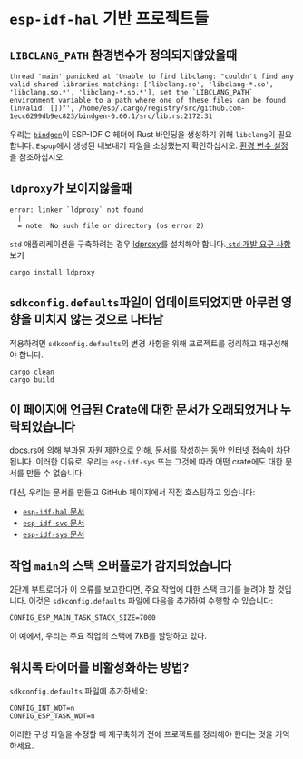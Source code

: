 # `esp-idf-hal` 기반 프로젝트들

## `LIBCLANG_PATH` 환경변수가 정의되지않았을때

```text
thread 'main' panicked at 'Unable to find libclang: "couldn't find any valid shared libraries matching: ['libclang.so', 'libclang-*.so', 'libclang.so.*', 'libclang-*.so.*'], set the `LIBCLANG_PATH` environment variable to a path where one of these files can be found (invalid: [])"', /home/esp/.cargo/registry/src/github.com-1ecc6299db9ec823/bindgen-0.60.1/src/lib.rs:2172:31
```



우리는 [`bindgen`][`bindgen`]이 ESP-IDF C 헤더에 Rust 바인딩을 생성하기 위해  `libclang`이 필요합니다. `Espup`에서 생성된 내보내기 파일을 소싱했는지 확인하십시오. [환경 변수 설정][set-up-the-environment-variables]을 참조하십시오.

[`bindgen`]: https://github.com/rust-lang/rust-bindgen
[set-up-the-environment-variables]: ./../installation/riscv-and-xtensa.md#3-set-up-the-environment-variables

## `ldproxy`가 보이지않을때

```shell
error: linker `ldproxy` not found
  |
  = note: No such file or directory (os error 2)
```

`std` 애플리케이션을 구축하려는 경우 [ldproxy][ldproxy]를 설치해야 합니다.[ `std` 개발 요구 사항][rust-esp-book-std-requirements] 보기

```shell
cargo install ldproxy
```

[ldproxy]: https://github.com/esp-rs/embuild/tree/master/ldproxy
[rust-esp-book-std-requirements]: ./../installation/std-requirements.md

## `sdkconfig.defaults`파일이 업데이트되었지만 아무런 영향을 미치지 않는 것으로 나타남

적용하려면 `sdkconfig.defaults`의 변경 사항을 위해 프로젝트를 정리하고 재구성해야 합니다.

```shell
cargo clean
cargo build
```

## 이 페이지에 언급된 Crate에 대한 문서가 오래되었거나 누락되었습니다

[docs.rs][docs.rs]에 의해 부과된 [자원 제한][resource limits]으로 인해, 문서를 작성하는 동안 인터넷 접속이 차단됩니다. 이러한 이유로, 우리는 `esp-idf-sys` 또는 그것에 따라 어떤 crate에도 대한 문서를 만들 수 없습니다.

대신, 우리는 문서를 만들고 GitHub 페이지에서 직접 호스팅하고 있습니다:

- [`esp-idf-hal` 문서][`esp-idf-hal` documentation]
- [`esp-idf-svc` 문서][`esp-idf-svc` documentation]
- [`esp-idf-sys` 문서][`esp-idf-sys` documentation]

[resource limits]: https://docs.rs/about/builds#hitting-resource-limits
[docs.rs]: https://docs.rs
[`esp-idf-hal` documentation]: https://esp-rs.github.io/esp-idf-hal/esp_idf_hal/
[`esp-idf-svc` documentation]: https://esp-rs.github.io/esp-idf-svc/esp_idf_svc/
[`esp-idf-sys` documentation]: https://esp-rs.github.io/esp-idf-sys/esp_idf_sys/

## 작업 `main`의 스택 오버플로가 감지되었습니다

2단계 부트로더가 이 오류를 보고한다면, 주요 작업에 대한 스택 크기를 늘려야 할 것입니다. 이것은 `sdkconfig.defaults` 파일에 다음을 추가하여 수행할 수 있습니다:

```text
CONFIG_ESP_MAIN_TASK_STACK_SIZE=7000
```

이 예에서, 우리는 주요 작업의 스택에 7kB를 할당하고 있다.

## 워치독 타이머를 비활성화하는 방법?

`sdkconfig.defaults` 파일에 추가하세요:

```text
CONFIG_INT_WDT=n
CONFIG_ESP_TASK_WDT=n
```

이러한 구성 파일을 수정할 때 재구축하기 전에 프로젝트를 정리해야 한다는 것을 기억하세요.
